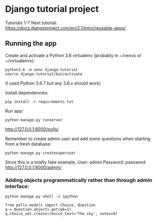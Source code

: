 # Django tutorial project

Tutorials 1-7
Next tutorial: https://docs.djangoproject.com/en/2.1/intro/reusable-apps/

## Running the app

Create and activate a Python 3.6 virtualenv (probably in ~/venvs or ~/virtualenvs):

    python3.6 -m venv django-tutorial
    source django-tutorial/bin/activate

(I used Python 3.6.7 but any 3.6.x should work)

Install dependencies:

    pip install -r requirements.txt

Run app:

    python manage.py runserver


http://127.0.0.1:8000/polls/


Remember to create admin user and add some questions when starting from a fresh database:

    python manage.py createsuperuser

Since this is a totally fake example,
User: admin
Password: password
http://127.0.0.1:8000/admin/


### Adding objects programmatically rather than through admin interface:

    python manage.py shell -i ipython

    from polls.models import Choice, Question
    q = Question.objects.get(pk=1)
    q.choice_set.create(choice_text='The sky', votes=0)
